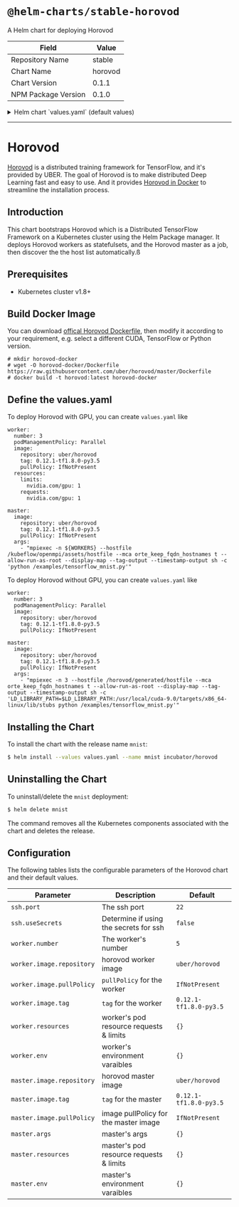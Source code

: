 # `@helm-charts/stable-horovod`

A Helm chart for deploying Horovod

| Field               | Value   |
| ------------------- | ------- |
| Repository Name     | stable  |
| Chart Name          | horovod |
| Chart Version       | 0.1.1   |
| NPM Package Version | 0.1.0   |

<details>

<summary>Helm chart `values.yaml` (default values)</summary>

```yaml
# Default values for horovod.
# This is a YAML-formatted file.
# Declare variables to be passed into your templates.

useHostNetwork: false
useHostPID: false

ssh:
  port: 22
  useSecrets: false
#  hostKey: |-
#    -----BEGIN RSA PRIVATE KEY-----
#    YourPrivateKey
#    -----END RSA PRIVATE KEY-----
#  hostKeyPub: |-
#    ssh-rsa YourPublicKey

worker:
  number: 3
  podManagementPolicy: Parallel
  image:
    repository: uber/horovod
    tag: 0.12.1-tf1.8.0-py3.5
    pullPolicy: IfNotPresent
  # resources:
  #   limits:
  #     nvidia.com/gpu: 1
  #   requests:
  #     nvidia.com/gpu: 1

master:
  image:
    repository: uber/horovod
    tag: 0.12.1-tf1.8.0-py3.5
    pullPolicy: IfNotPresent
  # args:
  #  - "mpiexec -n 3 --hostfile /horovod/generated/hostfile --mca orte_keep_fqdn_hostnames t --allow-run-as-root --display-map --tag-output --timestamp-output sh -c 'LD_LIBRARY_PATH=$LD_LIBRARY_PATH:/usr/local/cuda-9.0/targets/x86_64-linux/lib/stubs python /examples/tensorflow_mnist.py'"
```

</details>

---

# Horovod

[Horovod](https://eng.uber.com/horovod/) is a distributed training framework for TensorFlow, and it's provided by UBER. The goal of Horovod is to make distributed Deep Learning fast and easy to use. And it provides [Horovod in Docker](https://github.com/uber/horovod/blob/master/docs/docker.md) to streamline the installation process.

## Introduction

This chart bootstraps Horovod which is a Distributed TensorFlow Framework on a Kubernetes cluster using the Helm Package manager. It deploys Horovod workers as statefulsets, and the Horovod master as a job, then discover the the host list automatically.ß

## Prerequisites

- Kubernetes cluster v1.8+

## Build Docker Image

You can download [offical Horovod Dockerfile](https://github.com/uber/horovod/blob/master/Dockerfile), then modify it according to your requirement, e.g. select a different CUDA, TensorFlow or Python version.

```
# mkdir horovod-docker
# wget -O horovod-docker/Dockerfile https://raw.githubusercontent.com/uber/horovod/master/Dockerfile
# docker build -t horovod:latest horovod-docker
```

## Define the values.yaml

To deploy Horovod with GPU, you can create `values.yaml` like

```
worker:
  number: 3
  podManagementPolicy: Parallel
  image:
    repository: uber/horovod
    tag: 0.12.1-tf1.8.0-py3.5
    pullPolicy: IfNotPresent
  resources:
    limits:
      nvidia.com/gpu: 1
    requests:
      nvidia.com/gpu: 1

master:
  image:
    repository: uber/horovod
    tag: 0.12.1-tf1.8.0-py3.5
    pullPolicy: IfNotPresent
  args:
    - "mpiexec -n ${WORKERS} --hostfile /kubeflow/openmpi/assets/hostfile --mca orte_keep_fqdn_hostnames t --allow-run-as-root --display-map --tag-output --timestamp-output sh -c 'python /examples/tensorflow_mnist.py'"
```

To deploy Horovod without GPU, you can create `values.yaml` like

```
worker:
  number: 3
  podManagementPolicy: Parallel
  image:
    repository: uber/horovod
    tag: 0.12.1-tf1.8.0-py3.5
    pullPolicy: IfNotPresent

master:
  image:
    repository: uber/horovod
    tag: 0.12.1-tf1.8.0-py3.5
    pullPolicy: IfNotPresent
  args:
    - "mpiexec -n 3 --hostfile /horovod/generated/hostfile --mca orte_keep_fqdn_hostnames t --allow-run-as-root --display-map --tag-output --timestamp-output sh -c 'LD_LIBRARY_PATH=$LD_LIBRARY_PATH:/usr/local/cuda-9.0/targets/x86_64-linux/lib/stubs python /examples/tensorflow_mnist.py'"
```

## Installing the Chart

To install the chart with the release name `mnist`:

```bash
$ helm install --values values.yaml --name mnist incubator/horovod
```

## Uninstalling the Chart

To uninstall/delete the `mnist` deployment:

```bash
$ helm delete mnist
```

The command removes all the Kubernetes components associated with the chart and
deletes the release.

## Configuration

The following tables lists the configurable parameters of the Horovod
chart and their default values.

| Parameter                 | Description                             | Default                |
| ------------------------- | --------------------------------------- | ---------------------- |
| `ssh.port`                | The ssh port                            | `22`                   |
| `ssh.useSecrets`          | Determine if using the secrets for ssh  | `false`                |
| `worker.number`           | The worker's number                     | `5`                    |
| `worker.image.repository` | horovod worker image                    | `uber/horovod`         |
| `worker.image.pullPolicy` | `pullPolicy` for the worker             | `IfNotPresent`         |
| `worker.image.tag`        | `tag` for the worker                    | `0.12.1-tf1.8.0-py3.5` |
| `worker.resources`        | worker's pod resource requests & limits | `{}`                   |
| `worker.env`              | worker's environment varaibles          | `{}`                   |
| `master.image.repository` | horovod master image                    | `uber/horovod`         |
| `master.image.tag`        | `tag` for the master                    | `0.12.1-tf1.8.0-py3.5` |
| `master.image.pullPolicy` | image pullPolicy for the master image   | `IfNotPresent`         |
| `master.args`             | master's args                           | `{}`                   |
| `master.resources`        | master's pod resource requests & limits | `{}`                   |
| `master.env`              | master's environment varaibles          | `{}`                   |
